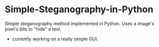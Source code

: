# Simple-Steganography-in-Python
Simple steganography method implemented in Python. Uses a image's pixel's bits to "hide" a text.
- currently working on a really simple GUI. 
